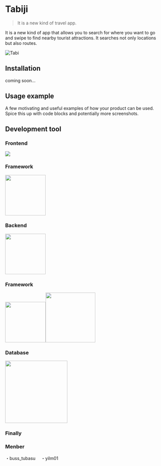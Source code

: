 # Tabiji
> It is a new kind of travel app.

It is a new kind of app that allows you to search for where you want to go and swipe to find nearby tourist attractions.
It searches not only locations but also routes.

![Tabi](https://user-images.githubusercontent.com/68532052/166088012-07463758-ee83-45cd-b9fa-d9d743865748.png)

## Installation

coming soon...


## Usage example

A few motivating and useful examples of how your product can be used. Spice this up with code blocks and potentially more screenshots.
## Development tool
### Frontend

<img src="https://user-images.githubusercontent.com/68532052/139636353-a7e94393-3b84-4230-8cbf-d44c760ea8e8.png">

### Framework
<img src="https://user-images.githubusercontent.com/68532052/139639633-bb384de9-d023-40dd-a3d9-fd345ec0a21c.png" width="130px">

### Backend

<img src="https://user-images.githubusercontent.com/68532052/139637492-00062ccf-8969-43e7-8586-a3521e036f0b.png" width="130px">

### Framework



<img src="https://user-images.githubusercontent.com/68532052/139637516-7bd5af44-fd3f-4be2-a1ca-f0243b5061e4.png" width="130px"><img src="https://user-images.githubusercontent.com/68532052/139637504-5e154d5d-c2f6-4dde-8c9d-43669107c069.png" width="160px">


### Database
<img src="https://user-images.githubusercontent.com/68532052/139636452-0d118745-b13f-4469-a69a-ebce2675be64.png" width="200px">

### Finally

### Menber
 ・buss_tubasu
　・yilm01
